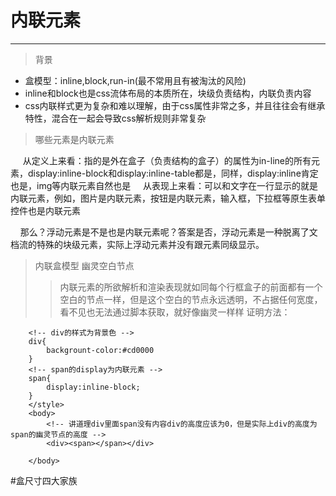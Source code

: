 # 内联元素
----
> 背景
* 盒模型：inline,block,run-in(最不常用且有被淘汰的风险)
* inline和block也是css流体布局的本质所在，块级负责结构，内联负责内容
* css内联样式更为复杂和难以理解，由于css属性非常之多，并且往往会有继承特性，混合在一起会导致css解析规则非常复杂
> 哪些元素是内联元素

&nbsp;&nbsp;&nbsp;&nbsp;&nbsp;从定义上来看：指的是外在盒子（负责结构的盒子）的属性为in-line的所有元素，display:inline-block和display:inline-table都是，同样，display:inline肯定也是，img等内联元素自然也是
&nbsp;&nbsp;&nbsp;&nbsp;从表现上来看：可以和文字在一行显示的就是内联元素，例如，图片是内联元素，按钮是内联元素，输入框，下拉框等原生表单控件也是内联元素

&nbsp;&nbsp;&nbsp;&nbsp;那么？浮动元素是不是也是内联元素呢？答案是否，浮动元素是一种脱离了文档流的特殊的块级元素，实际上浮动元素并没有跟元素同级显示。

>内联盒模型
>幽灵空白节点
>>内联元素的所欲解析和渲染表现就如同每个行框盒子的前面都有一个空白的节点一样，但是这个空白的节点永远透明，不占据任何宽度，看不见也无法通过脚本获取，就好像幽灵一样样
>>证明方法：
```html:<style>
    <!-- div的样式为背景色 -->
    div{
        backgrount-color:#cd0000
    }
    <!-- span的display为内联元素 -->
    span{
        display:inline-block;
    }
    </style>
    <body>
        <!-- 讲道理div里面span没有内容div的高度应该为0，但是实际上div的高度为span的幽灵节点的高度 -->
        <div><span></span></div>
        
    </body>
```
#盒尺寸四大家族


